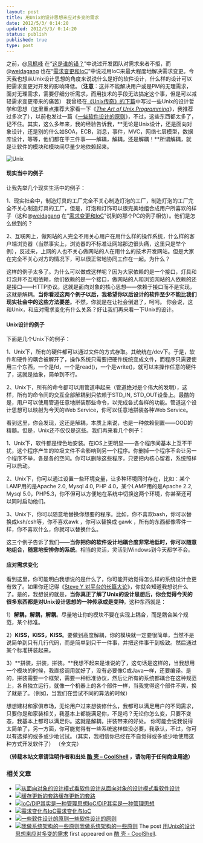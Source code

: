 ```yaml
---
layout: post
title: 用Unix的设计思想来应对多变的需求
date: 2012/5/3/ 0:14:20
updated: 2012/5/3/ 0:14:20
status: publish
published: true
type: post
---
```


之前，@[风枫峰](http://weibo.com/hfcc?source=webim "风枫峰") 在“[这是谁的错？](https://coolshell.cn/articles/7126.html "这到底是谁之错？")”中说过开发团队对需求来者不拒，而@[weidagang](http://weibo.com/weidagang "weidagang") 也在“[需求变更和IoC](https://coolshell.cn/articles/6950.html "需求变化与IoC")”中说过用IoC来最大程度地解决需求变更。今天我也想从Unix设计思想的角度来说说什么是好的软件设计，什么样的设计可以把需求变更对开发的影响降低。（**注意**：这并不能解决用户或是PM的无理需求，面对无理需求，需要仔细分析需求，而用技术的手段无法搞定这个事，但是可以减轻需求变更带来的痛苦） 我曾经在[《Unix传奇》的下篇](https://coolshell.cn/articles/2324.html)中写过一些Unix的设计哲学和思想（这里重点推荐大家看一下《*[The Art of Unix Programming](http://product.china-pub.com/197413)*》，我推荐过多次了），以前也发过一篇《[一些软件设计的原则](https://coolshell.cn/articles/4535.html "一些软件设计的原则")》，不过，这些东西都太多了，记不住。其实，这么多年来，我的经验告诉我，**无论是Unix设计，还是面向对象设计，还是别的什么如SOA，ECB，消息，事件，MVC，网络七层模型，数据库设计，等等，他们都在干三件事——解耦，解耦，还是解耦！**所谓解耦，就是让软件的模块和模块间尽量少地依赖起来。


![](https://coolshell.cn/wp-content/uploads/2012/05/Bannière-Unix-linux.jpg "Unix")


#### 现实当中的例子


让我先举几个现实生活中的例子：


1、现实社会中，制造灯具的工厂完全不关心制造灯泡的工厂，制造灯泡的工厂完全不关心制造灯具的工厂，但是，灯泡和灯饰可以很完美地组合成用户所喜欢的样子（这和@[weidagang](http://weibo.com/weidagang "weidagang") 在“[需求变更和IoC](https://coolshell.cn/articles/6950.html "需求变化与IoC")”说到的那个PC的例子相仿）。他们是怎么做到的？


2、互联网上，做网站的人完全不用关心用户在用什么样的操作系统，什么样的客户端浏览器（当然事实上，浏览器的不标准让网站那边很头痛，这里只是举个例），反过来，上网的人也不关心做网站的人在用什么的技术开发网站。但是大家在完全不关心对方的情况下，可以很正常地协同工作在一起。为什么？


 这样的例子太多了。为什么可以做成这样呢？因为大家依赖的是一个接口，灯具和灯泡并不互相依赖，他们依赖的是一个接口，做网站的人和浏览网站的人依赖的还是接口——HTTP协议。这就是面向对象的核心思想——依赖于接口而不是实现，这就是解耦。**当你看过这两个例子以后，我希望你以后设计的软件至少不能比我们现实社会中的这些方法要差**。不然，你就是在让社会倒退了，呵呵。 你会说，这和Unix，和应对需求变化有什么关系？好让我们再来看一下Unix的设计。


#### Unix设计的例子


下面是几个Unix下的例子：


1、Unix下，所有的硬件都可以通过文件的方式存取。其统统在/dev下。于是，软件和硬件的耦合被解开了，操作系统只需要把硬件统统变成文件，而程序只需要使用三个东西，一个是fd，一个是read()，一个是write()，就可以来操作任意的硬件了，这就是抽象，简单到不行。


2、Unix下，所有的命令都可以用管道串起来（管道绝对是个伟大的发明），这样，所有的命令间的交互全部解耦到只依赖于STD\_IN, STD\_OUT设备上。最酷的是，用户可以使用管道任意地拼装那些命令，以完成各式各样的功能。管道这个设计思想可以映射为今天的Web Service，你可以任意地拼装各种Web Service。


看到这里，你会发现，这还是解耦，本质上来说，也是一种依赖倒置——OOD的精髓。但是，Unix还不仅仅是这些。我们再来看几个例子：


1、Unix下，软件都是绿色地安装。在iOS上更明显——各个程序间基本上互不干扰，这个程序产生的垃圾文件不会影响到另一个程序。你删掉一个程序不会让另一个程序不举，各是各的空间。你可以删除这些程序，只要把内核心留着，系统照样可以启动。


2、Unix下，你可以通过设置一些环境变量，让多种环境同时存在，比如：某个LAMP用的是Apache 2.0, Mysql 4.0, PHP 4.0，某个LAMP用的是Apache 2.2, Mysql 5.0，PHP5.3，你不但可以方便地在系统中切换这两个环境，你甚至还可以同时启动他们。


3、Unix下，你可以随意地替换你想要的程序。比如，你不喜欢bash，你可以替换成ksh/csh等，你不喜欢awk ，你可以替换成 gawk ，所有的东西都像零件一样，你不喜欢什么，你就可以替换什么。


这三个例子告诉了我们——**当你把你的软件设计地耦合度非常地低时，你可以随意地组合，随意地安排你的系统**。相当的灵活，灵活到Windows到今天都学不会。


#### 应对需求变化


看到这里，你可能明白我想说的是什么了，你可能开始觉得怎么样的系统设计会更有效了。如果你还记得《[Steve Y 对平台的长篇大论](https://coolshell.cn/articles/5701.html "SteveY对Amazon和Google平台的长篇大论")》，你就会知道我想说什么了。是的，我想说的就是，**当你真正了解了Unix的设计思想后，你会觉得今天的很多东西都是对Unix设计思想的一种传承或是变种**。这种东西就是：


1）**解耦，解耦，解耦**。尽量地让你的模块不要在实现上耦合，而是耦合某个规范，某个标准。


2）**KISS，KISS，KISS**。要做到高度解耦，你的模块就一定要很简单，当然不是说简单到只有几行代码，而是简单到只干一件事，并把这件事干到极致。然后通过某个标准拼装起来。


3）**拼装，拼装，拼装。**我想不起来是谁说的了，这句话是这样的，当我想用一个模块的时候，我直接调用就好了，没有必要像C或Java一样，还要编译。是的，拼装需要一个框架，需要一种标准协议，然后让所有的系统都耦合在这种规范上，各自独立运行，就像一个机器上的各个部件一样，当我觉得这个部件不爽，换了就是了。（例如，当我们在尝试不同的算法的时候）


想想建材和家俱市场，无论用户过来想装修什么，我都可以满足用户的不同需求，只要你是和家装相关，我基本上都能满足你，不是吗？无论你怎么变，只要不变态，我基本上都可以满足你。这就是解耦，拼装带来的好处。 你可能会说我说得太简单了，另一方面，你可能觉得有一些系统这样做没必要，我承认，不过，你可以有选择的或多或少地试试。（其实，我相信你已经在不自觉得或多或少地使用这种方式开发软件了） （全文完）





**（转载本站文章请注明作者和出处 [酷 壳 – CoolShell](https://coolshell.cn/) ，请勿用于任何商业用途）**



### 相关文章

* [![从面向对象的设计模式看软件设计](https://coolshell.cn/wp-content/uploads/2013/01/kiss-150x150.png)](https://coolshell.cn/articles/8961.html)[从面向对象的设计模式看软件设计](https://coolshell.cn/articles/8961.html)
* [![缓存更新的套路](https://coolshell.cn/wp-content/uploads/2016/07/cache-150x150.png)](https://coolshell.cn/articles/17416.html)[缓存更新的套路](https://coolshell.cn/articles/17416.html)
* [![IoC/DIP其实是一种管理思想](https://coolshell.cn/wp-content/uploads/2013/07/inverted-bookshelf_thumb-150x150.jpg)](https://coolshell.cn/articles/9949.html)[IoC/DIP其实是一种管理思想](https://coolshell.cn/articles/9949.html)
* [![需求变化与IoC](https://coolshell.cn/wp-content/plugins/wordpress-23-related-posts-plugin/static/thumbs/21.jpg)](https://coolshell.cn/articles/6950.html)[需求变化与IoC](https://coolshell.cn/articles/6950.html)
* [![一些软件设计的原则](https://coolshell.cn/wp-content/plugins/wordpress-23-related-posts-plugin/static/thumbs/1.jpg)](https://coolshell.cn/articles/4535.html)[一些软件设计的原则](https://coolshell.cn/articles/4535.html)
* [![我做系统架构的一些原则](https://coolshell.cn/wp-content/uploads/2021/12/bachelor-mechanical-eng-icon@72x-150x150.png)](https://coolshell.cn/articles/21672.html)[我做系统架构的一些原则](https://coolshell.cn/articles/21672.html)
The post [用Unix的设计思想来应对多变的需求](https://coolshell.cn/articles/7236.html) first appeared on [酷 壳 - CoolShell](https://coolshell.cn).